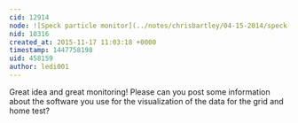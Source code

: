 ```yaml
---
cid: 12914
node: ![Speck particle monitor](../notes/chrisbartley/04-15-2014/speck-particle-monitor)
nid: 10316
created_at: 2015-11-17 11:03:18 +0000
timestamp: 1447758198
uid: 458159
author: ledi001
---
```


Great idea and great monitoring! Please can you post some information about the software you use for the visualization of the data for the grid and home test? 
